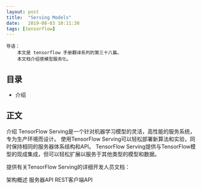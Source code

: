 ```yaml
---
layout: post
title:  "Serving Models"
date:   2019-08-03 10:11:30
tags: [tensorflow]
---
```


    导语：
        本文是 tensorflow 手册翻译系列的第三十八篇。
        本文档介绍使模型服务化。

## 目录
+ 介绍

## 正文

介绍
TensorFlow Serving是一个针对机器学习模型的灵活，高性能的服务系统，专为生产环境而设计。 使用TensorFlow Serving可以轻松部署新算法和实验，同时保持相同的服务器体系结构和API。 TensorFlow Serving提供与TensorFlow模型的现成集成，但可以轻松扩展以服务于其他类型的模型和数据。

提供有关TensorFlow Serving的详细开发人员文档：

架构概述
服务器API
REST客户端API